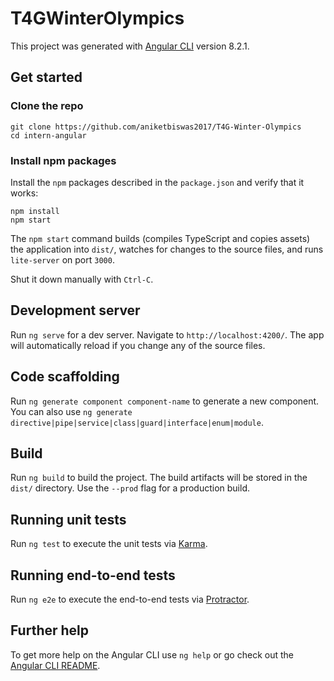 # T4GWinterOlympics

This project was generated with [Angular CLI](https://github.com/angular/angular-cli) version 8.2.1.

## Get started

### Clone the repo

```shell
git clone https://github.com/aniketbiswas2017/T4G-Winter-Olympics
cd intern-angular
```

### Install npm packages

Install the `npm` packages described in the `package.json` and verify that it works:

```shell
npm install
npm start
```

The `npm start` command builds (compiles TypeScript and copies assets) the application into `dist/`, watches for changes to the source files, and runs `lite-server` on port `3000`.

Shut it down manually with `Ctrl-C`.

## Development server

Run `ng serve` for a dev server. Navigate to `http://localhost:4200/`. The app will automatically reload if you change any of the source files.

## Code scaffolding

Run `ng generate component component-name` to generate a new component. You can also use `ng generate directive|pipe|service|class|guard|interface|enum|module`.

## Build

Run `ng build` to build the project. The build artifacts will be stored in the `dist/` directory. Use the `--prod` flag for a production build.

## Running unit tests

Run `ng test` to execute the unit tests via [Karma](https://karma-runner.github.io).

## Running end-to-end tests

Run `ng e2e` to execute the end-to-end tests via [Protractor](http://www.protractortest.org/).

## Further help

To get more help on the Angular CLI use `ng help` or go check out the [Angular CLI README](https://github.com/angular/angular-cli/blob/master/README.md).
